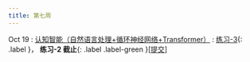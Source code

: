 ```yaml
---
title: 第七周
---
```


Oct 19
: [认知智能（自然语言处理+循环神经网络+Transformer）](#)
  : [练习-3](#){: .label }， **练习-2 截止**{: .label .label-green }\[[提交](https://bhpan.buaa.edu.cn/link/AA017E6AB088884BA48B016148DD71331E)\]

<!-- https://bhpan.buaa.edu.cn/link/AA017E6AB088884BA48B016148DD71331E
文件夹名：练习-2-提交
有效期限：2023-10-22 23:59
-->